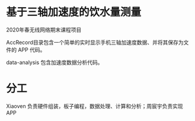 # 基于三轴加速度的饮水量测量
2020年春无线网络期末课程项目

AccRecord目录包含一个简单的实时显示手机三轴加速度数据、并将其保存为文件的 APP 代码。

data-analysis 包含加速度数据分析代码。

# 分工
Xiaoven 负责硬件组装，板子编程，数据处理、计算和分析；周宸宇负责实现APP
